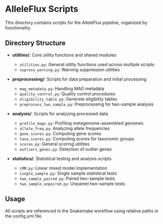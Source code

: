 # AlleleFlux Scripts

This directory contains scripts for the AlleleFlux pipeline, organized by functionality.

## Directory Structure

- **utilities/**: Core utility functions and shared modules
  - `utilities.py`: General utility functions used across multiple scripts
  - `supress_warning.py`: Warning suppression utilities

- **preprocessing/**: Scripts for data preparation and initial processing
  - `mag_metadata.py`: Handling MAG metadata
  - `quality_control.py`: Quality control procedures
  - `eligibility_table.py`: Generate eligibility tables
  - `preprocess_two_sample.py`: Preprocessing for two-sample analysis

- **analysis/**: Scripts for analyzing processed data
  - `profile_mags.py`: Profiling metagenome-assembled genomes
  - `allele_freq.py`: Analyzing allele frequencies
  - `gene_scores.py`: Computing gene scores
  - `taxa_scores.py`: Computing scores for taxonomic groups
  - `scores.py`: General scoring utilities
  - `outliers_genes.py`: Detection of outlier genes

- **statistics/**: Statistical testing and analysis scripts
  - `LMM.py`: Linear mixed model implementation
  - `single_sample.py`: Single sample statistical tests
  - `two_sample_paired.py`: Paired two-sample tests
  - `two_sample_unpaired.py`: Unpaired two-sample tests

## Usage

All scripts are referenced in the Snakemake workflow using relative paths in the config.yml file. 